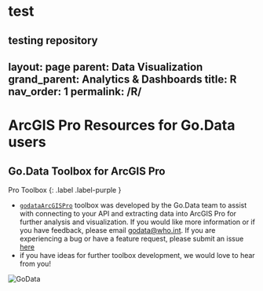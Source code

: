 # test
testing repository
---
layout: page
parent: Data Visualization
grand_parent: Analytics & Dashboards
title: R
nav_order: 1
permalink: /R/
---

# ArcGIS Pro Resources for Go.Data users

## Go.Data Toolbox for ArcGIS Pro
Pro Toolbox
{: .label .label-purple }

- [`godataArcGISPro`](https://github.com/LangsterGA/godata2arcgis) toolbox was developed by the Go.Data team to assist with connecting to your API and extracting data into ArcGIS Pro for further analysis and visualization. If you would like more information or if you have feedback, please email godata@who.int. If you are experiencing a bug or have a feature request, please submit an issue [here](https://github.com/WorldHealthOrganization/godataR/issues)
- if you have ideas for further toolbox development, we would love to hear from you!

![GoData](https://media.giphy.com/media/v2xIous7mnEYg/giphy.gif)
